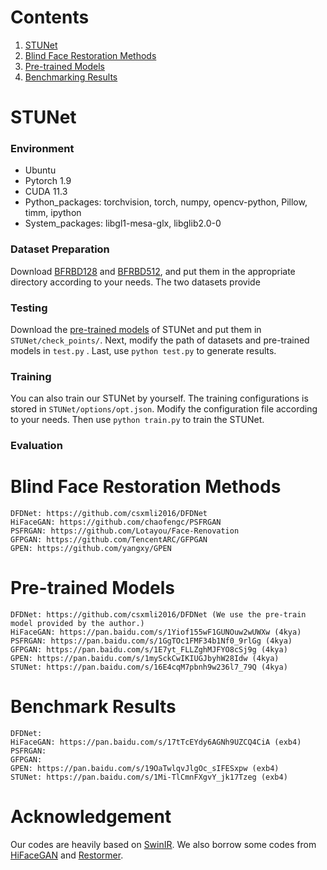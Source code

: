 # **Contents**


1. [STUNet](#STUNet)
2. [Blind Face Restoration Methods](#Blind-Face-Restoration-Methods)
3. [Pre-trained Models](#Pre-trained-Models)
4. [Benchmarking Results](#Benchmarking-Results)



# **STUNet**
###  **Environment**
- Ubuntu
- Pytorch 1.9
- CUDA 11.3
- Python_packages: torchvision,  torch,  numpy,  opencv-python,  Pillow,  timm,  ipython
- System_packages: libgl1-mesa-glx, libglib2.0-0
### **Dataset Preparation**

Download [BFRBD128](https://github.com/HDCVLab/EDFace-Celeb-1M#edface-celeb-1m-bfr128--blind-face-restoration-hq-lq-blur-jpeg-artifact-noise-sr-full-full_x2-full_x4-full_x8) and [BFRBD512](https://github.com/HDCVLab/EDFace-Celeb-1M#edface-celeb-150k-bfr512-blind-face-restoration-hq-lq-blur-jpeg-artifact-noise-sr-full-full_x2-full_x4-full_x8), and put them in the appropriate directory according to your needs. The two datasets provide

### **Testing**

Download the [pre-trained models](#Pre-trained-Models) of STUNet and put them in `STUNet/check_points/`.  Next, modify the path of datasets and pre-trained models in `test.py` .  Last, use `python test.py` to generate results.

### Training

You can also train our STUNet by yourself. The training configurations is stored in `STUNet/options/opt.json`. Modify the configuration file according to your needs. Then use `python train.py` to train the STUNet.

### Evaluation

# **Blind Face Restoration Methods**
```
DFDNet: https://github.com/csxmli2016/DFDNet
HiFaceGAN: https://github.com/chaofengc/PSFRGAN
PSFRGAN: https://github.com/Lotayou/Face-Renovation
GFPGAN: https://github.com/TencentARC/GFPGAN
GPEN: https://github.com/yangxy/GPEN
```
# **Pre-trained Models**
```
DFDNet: https://github.com/csxmli2016/DFDNet (We use the pre-train model provided by the author.)
HiFaceGAN: https://pan.baidu.com/s/1Yiof155wF1GUNOuw2wUWXw (4kya)
PSFRGAN: https://pan.baidu.com/s/1GgTOc1FMF34b1Nf0_9rlGg (4kya)
GFPGAN: https://pan.baidu.com/s/1E7yt_FLLZghMJFYO8cSj9g (4kya)
GPEN: https://pan.baidu.com/s/1mySckCwIKIUGJbyhW28Idw (4kya)
STUNet: https://pan.baidu.com/s/16E4cqM7pbnh9w236l7_79Q (4kya)
```
# **Benchmark Results**
```
DFDNet: 
HiFaceGAN: https://pan.baidu.com/s/17tTcEYdy6AGNh9UZCQ4CiA (exb4)
PSFRGAN:
GFPGAN: 
GPEN: https://pan.baidu.com/s/19OaTwlqvJlgOc_sIFESxpw (exb4)
STUNet: https://pan.baidu.com/s/1Mi-TlCmnFXgvY_jk17Tzeg (exb4) 

```
# **Acknowledgement**
Our codes are heavily based on [SwinIR](https://github.com/JingyunLiang/SwinIR). We also borrow some codes from [HiFaceGAN](https://github.com/Lotayou/Face-Renovation) and 
[Restormer](https://github.com/swz30/Restormer).
